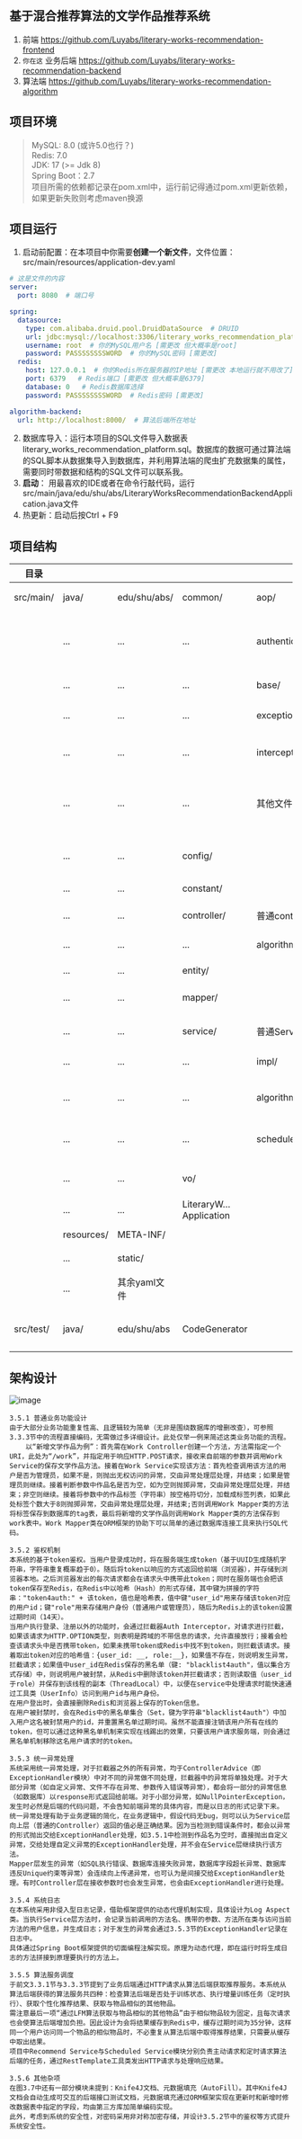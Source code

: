 ## 基于混合推荐算法的文学作品推荐系统
1. 前端 https://github.com/Luyabs/literary-works-recommendation-frontend
2. `你在这` 业务后端 https://github.com/Luyabs/literary-works-recommendation-backend
3. 算法端 https://github.com/Luyabs/literary-works-recommendation-algorithm

## 项目环境
> MySQL: 8.0  (或许5.0也行？)  
> Redis: 7.0  
> JDK: 17 (>= Jdk 8)  
> Spring Boot：2.7  
> 项目所需的依赖都记录在pom.xml中，运行前记得通过pom.xml更新依赖，如果更新失败则考虑maven换源  

## 项目运行
1. 启动前配置：在本项目中你需要**创建一个新文件**，文件位置：src/main/resources/application-dev.yaml
```yaml
# 这是文件的内容
server:
  port: 8080  # 端口号

spring:
  datasource:
    type: com.alibaba.druid.pool.DruidDataSource  # DRUID
    url: jdbc:mysql://localhost:3306/literary_works_recommendation_platform # 你的MySQL数据库地址 [需更改]
    username: root  # 你的MySQL用户名 [需更改 但大概率是root]
    password: PASSSSSSSSWORD  # 你的MySQL密码 [需更改]
  redis:
    host: 127.0.0.1  # 你的Redis所在服务器的IP地址 [需更改 本地运行就不用改了]
    port: 6379   # Redis端口 [需更改 但大概率是6379]
    database: 0   # Redis数据库选择 
    password: PASSSSSSSSWORD  # Redis密码 [需更改]

algorithm-backend:
  url: http://localhost:8000/  # 算法后端所在地址
```
2. 数据库导入：运行本项目的SQL文件导入数据表 literary_works_recommendation_platform.sql。数据库的数据可通过算法端的SQL脚本从数据集导入到数据库，并利用算法端的爬虫扩充数据集的属性，需要同时带数据和结构的SQL文件可以联系我。
4. **启动**： 用最喜欢的IDE或者在命令行敲代码，运行src/main/java/edu/shu/abs/LiteraryWorksRecommendationBackendApplication.java文件
5. 热更新：启动后按Ctrl + F9

## 项目结构
|   目录    |            |              |                       |                 |            注释                |
|-----------|------------|--------------|-----------------------|-----------------|--------------------------------|
| src/main/ | java/      | edu/shu/abs/ | common/               | aop/            | 切面编程 (仅实现系统日志)                 |
|           | ...        | ...          | ...                   | authentication/ | 鉴权 (Token生成 + ThreadLocal线程副本) |
|           | ...        | ...          | ...                   | base/           | Controller与Service基类           |
|           | ...        | ...          | ...                   | exception/      | 自定义异常与全局异常处理                   |
|           | ...        | ...          | ...                   | interceptor/    | 拦截器 (K4J文档 + Token鉴权拦截器)       |
|           | ...        | ...          | ...                   | 其他文件            | 统一响应数据类、元数据填充、封装的分页对象         |
|           |            |              |                       |                 |                                |
|           | ...        | ...          | config/               |                 | 一些配置类 带有@Configuration注解       |
|           |            |              |                       |                 |                                |
|           | ...        | ...          | constant/             |                 | 常量的枚举类                         |
|           |            |              |                       |                 |                                |
|           | ...        | ...          | controller/           | 普通controller    | 与业务功能有关的controller             |
|           | ...        | ...          | ...                   | algorithm/      | 与算法端有关的controller              |
|           |            |              |                       |                 |                                |
|           | ...        | ...          | entity/               |                 | 实体类                            |
|           |            |              |                       |                 |                                |
|           | ...        | ...          | mapper/               |                 | mapper层 与数据库交互                 |
|           |            |              |                       |                 |                                |
|           | ...        | ...          | service/              | 普通Service       | 与业务功能有关的Service接口              |
|           | ...        | ...          | ...                   | impl/           | 实现上述接口的Service实现类              |
|           | ...        | ...          | ...                   | algorithm/      | 与推荐算法主动调度有关的Service            |
|           | ...        | ...          | ...                   | scheduled_job/  | 与定时更新推荐模型有关的Service            |
|           |            |              |                       |                 |                                |
|           | ...        | ...          | vo/                   |                 | 从entity中增删属性的视图对象              |
|           |            |              |                       |                 |                                |
|           | ...        | ...          | LiteraryW…Application |                 | 项目启动类                          |
|           |            |              |                       |                 |                                |
|           | resources/ | META-INF/    |                       |                 | 可忽略                            |
|           | ...        | static/      |                       |                 | 静态资源(仅1张图片)                    |
|           | ...        | 其余yaml文件     |                       |                 | 项目配置类                          |
|           |            |              |                       |                 |                                |
| src/test/ | java/      | edu/shu/abs  | CodeGenerator         |                 | 由数据表直接创建简要文件的代码生成器             |

## 架构设计
![image](https://github.com/Luyabs/literary-works-recommendation-backend/assets/74538732/00b6108f-8cff-46e1-a052-175d9955ac9d)
```text
3.5.1 普通业务功能设计
由于大部分业务功能重复性高、且逻辑较为简单（无非是围绕数据库的增删改查），可参照3.3.3节中的流程直接编码，无需做过多详细设计。此处仅举一例来简述这类业务功能的流程。
	以“新增文学作品为例”：首先需在Work Controller创建一个方法，方法需指定一个URI，此处为“/work”，并指定用于响应HTTP.POST请求，接收来自前端的参数并调用Work Service的保存文学作品方法。接着在Work Service实现该方法：首先检查调用该方法的用户是否为管理员，如果不是，则抛出无权访问的异常，交由异常处理层处理，并结束；如果是管理员则继续。接着判断参数中作品名是否为空，如为空则抛掷异常，交由异常处理层处理，并结束；非空则继续。接着将参数中的作品标签（字符串）按空格符切分，加载成标签列表，如果此处标签个数大于8则抛掷异常，交由异常处理层处理，并结束;否则调用Work Mapper类的方法将标签保存到数据库的tag表，最后将新增的文学作品则调用Work Mapper类的方法保存到work表中。Work Mapper类在ORM框架的协助下可以简单的通过数据库连接工具来执行SQL代码。

3.5.2 鉴权机制
本系统的基于token鉴权。当用户登录成功时，将在服务端生成token（基于UUID生成随机字符串，字符串重复概率趋于0）。随后将token以响应的方式返回给前端（浏览器），并存储到浏览器本地。之后浏览器发出的每次请求都会在请求头中携带此token；同时在服务端也会把该token保存至Redis，在Redis中以哈希（Hash）的形式存储，其中键为拼接的字符串："token4auth:" + 该token，值也是哈希表，值中键"user_id"用来存储该token对应的用户id；键"role"用来存储用户身份（普通用户或管理员），随后为Redis上的该token设置过期时间（14天）。
当用户执行登录、注册以外的功能时，会通过拦截器Auth Interceptor，对请求进行拦截，如果该请求为HTTP.OPTION类型，则表明是跨域的不带信息的请求，允许直接放行；接着会检查该请求头中是否携带token，如果未携带token或Redis中找不到token，则拦截该请求。接着取出token对应的哈希值：{user_id: __, role:__}，如果值不存在，则说明发生异常，拦截请求；如果值中user_id在Redis保存的黑名单（键: "blacklist4auth"，值以集合方式存储）中，则说明用户被封禁，从Redis中删除该token并拦截请求；否则读取值（user_id于role）并保存到该线程的副本（ThreadLocal）中，以便在service中处理请求时能快速通过工具类（UserInfo）访问到用户id与用户身份。
在用户登出时，会直接删除Redis和浏览器上保存的Token信息。
在用户被封禁时，会在Redis中的黑名单集合（Set，键为字符串"blacklist4auth"）中加入用户这名被封禁用户的id，并重置黑名单过期时间。虽然不能直接注销该用户所有在线的token，但可以通过这种黑名单机制来实现在线踢出的效果，只要该用户请求服务端，则会通过黑名单机制移除这名用户请求时的token。

3.5.3 统一异常处理
系统采用统一异常处理，对于拦截器之外的所有异常，均于ControllerAdvice（即ExceptionHandler模块）中对不同的异常做不同处理，拦截器中的异常将单独处理。对于大部分异常（如自定义异常、文件不存在异常、参数传入错误等异常），都会将一部分的异常信息（如数据库）以response形式返回给前端。对于小部分异常，如NullPointerException，发生时必然是后端的代码问题，不会告知前端异常的具体内容，而是以日志的形式记录下来。
统一异常处理有助于业务逻辑的简化，在业务逻辑中，假设代码无bug，则可以认为Service层向上层（普通的Controller）返回的值必是正确结果。因为当检测到错误条件时，都会以异常的形式抛出交给ExceptionHandler处理，如3.5.1中检测到作品名为空时，直接抛出自定义异常，交给处理自定义异常的ExceptionHandler处理，并不会在Service层继续执行该方法。
Mapper层发生的异常（如SQL执行错误、数据库连接失败异常，数据库字段超长异常、数据库违反Unique约束等异常）会连续向上传递异常，也可认为是间接交给ExceptionHandler处理。有时Controller层在接收参数时也会发生异常，也会由ExceptionHandler进行处理。

3.5.4 系统日志
在本系统采用非侵入型日志记录，借助框架提供的动态代理机制实现，具体设计为Log Aspect类。当执行Service层方法时，会记录当前调用的方法名、携带的参数、方法所在类与访问当前方法的用户信息，并生成日志；对于发生的异常会通过3.5.3节的ExceptionHandler记录在日志中。
具体通过Spring Boot框架提供的切面编程注解实现。原理为动态代理，即在运行时将生成日志的方法拼接到原理要执行的方法上。

3.5.5 算法服务调度
于前文3.3.1节与3.3.3节提到了业务后端通过HTTP请求从算法后端获取推荐服务。本系统从算法后端获得的算法服务共四种：检查算法后端是否处于训练状态、执行增量训练任务（定时执行）、获取个性化推荐结果、获取与物品相似的其他物品。
需注意最后一项“通过LFM算法获取与物品相似的其他物品”由于相似物品较为固定，且每次请求也会使算法后端增加负担。因此设计为会将结果缓存到Redis中，缓存过期时间为35分钟，这样同一个用户访问同一个物品的相似物品时，不必重复从算法后端中取得推荐结果，只需要从缓存中取出结果。
项目中Recommend Service与Scheduled Service模块分别负责主动请求和定时请求算法后端的任务，通过RestTemplate工具类发出HTTP请求与处理响应结果。

3.5.6 其他杂项
在图3.7中还有一部分模块未提到：Knife4J文档、元数据填充（AutoFill）。其中Knife4J文档会自动生成可交互的后端接口测试文档，元数据填充通过ORM框架实现在更新时和新增时修改数据表中指定的字段，均由第三方库加简单编码实现。
此外，考虑到系统的安全性，对密码采用非对称加密存储，并设计3.5.2节中的鉴权等方式提升系统安全性。
```
